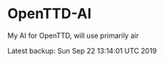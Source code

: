 # OpenTTD-AI
My AI for OpenTTD, will use primarily air

Latest backup: Sun Sep 22 13:14:01 UTC 2019
